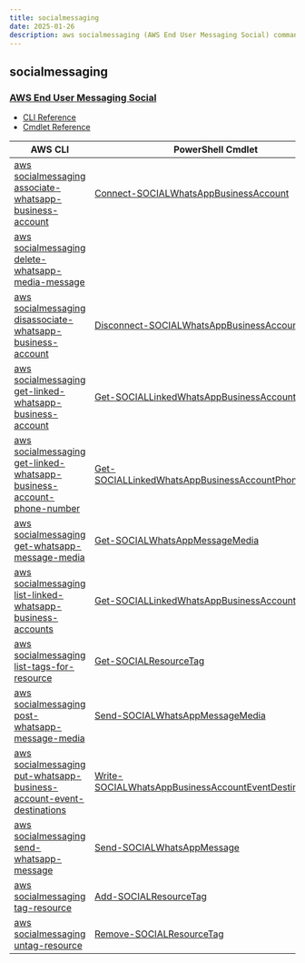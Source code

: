 ```yaml
---
title: socialmessaging
date: 2025-01-26
description: aws socialmessaging (AWS End User Messaging Social) command/cmdlet list.
---
```


## socialmessaging

### [AWS End User Messaging Social](https://aws.amazon.com/end-user-messaging/)

* [CLI Reference](https://awscli.amazonaws.com/v2/documentation/api/latest/reference/socialmessaging/index.html)
* [Cmdlet Reference](https://docs.aws.amazon.com/powershell/latest/reference/items/SocialMessaging_cmdlets.html)

|AWS CLI|PowerShell Cmdlet|
|----|----|
|[aws socialmessaging associate-whatsapp-business-account](https://awscli.amazonaws.com/v2/documentation/api/latest/reference/socialmessaging/associate-whatsapp-business-account.html)|[Connect-SOCIALWhatsAppBusinessAccount](https://docs.aws.amazon.com/powershell/latest/reference/items/Connect-SOCIALWhatsAppBusinessAccount.html)|
|[aws socialmessaging delete-whatsapp-media-message](https://awscli.amazonaws.com/v2/documentation/api/latest/reference/socialmessaging/delete-whatsapp-media-message.html)||
|[aws socialmessaging disassociate-whatsapp-business-account](https://awscli.amazonaws.com/v2/documentation/api/latest/reference/socialmessaging/disassociate-whatsapp-business-account.html)|[Disconnect-SOCIALWhatsAppBusinessAccount](https://docs.aws.amazon.com/powershell/latest/reference/items/Disconnect-SOCIALWhatsAppBusinessAccount.html)|
|[aws socialmessaging get-linked-whatsapp-business-account](https://awscli.amazonaws.com/v2/documentation/api/latest/reference/socialmessaging/get-linked-whatsapp-business-account.html)|[Get-SOCIALLinkedWhatsAppBusinessAccount](https://docs.aws.amazon.com/powershell/latest/reference/items/Get-SOCIALLinkedWhatsAppBusinessAccount.html)|
|[aws socialmessaging get-linked-whatsapp-business-account-phone-number](https://awscli.amazonaws.com/v2/documentation/api/latest/reference/socialmessaging/get-linked-whatsapp-business-account-phone-number.html)|[Get-SOCIALLinkedWhatsAppBusinessAccountPhoneNumber](https://docs.aws.amazon.com/powershell/latest/reference/items/Get-SOCIALLinkedWhatsAppBusinessAccountPhoneNumber.html)|
|[aws socialmessaging get-whatsapp-message-media](https://awscli.amazonaws.com/v2/documentation/api/latest/reference/socialmessaging/get-whatsapp-message-media.html)|[Get-SOCIALWhatsAppMessageMedia](https://docs.aws.amazon.com/powershell/latest/reference/items/Get-SOCIALWhatsAppMessageMedia.html)|
|[aws socialmessaging list-linked-whatsapp-business-accounts](https://awscli.amazonaws.com/v2/documentation/api/latest/reference/socialmessaging/list-linked-whatsapp-business-accounts.html)|[Get-SOCIALLinkedWhatsAppBusinessAccountList](https://docs.aws.amazon.com/powershell/latest/reference/items/Get-SOCIALLinkedWhatsAppBusinessAccountList.html)|
|[aws socialmessaging list-tags-for-resource](https://awscli.amazonaws.com/v2/documentation/api/latest/reference/socialmessaging/list-tags-for-resource.html)|[Get-SOCIALResourceTag](https://docs.aws.amazon.com/powershell/latest/reference/items/Get-SOCIALResourceTag.html)|
|[aws socialmessaging post-whatsapp-message-media](https://awscli.amazonaws.com/v2/documentation/api/latest/reference/socialmessaging/post-whatsapp-message-media.html)|[Send-SOCIALWhatsAppMessageMedia](https://docs.aws.amazon.com/powershell/latest/reference/items/Send-SOCIALWhatsAppMessageMedia.html)|
|[aws socialmessaging put-whatsapp-business-account-event-destinations](https://awscli.amazonaws.com/v2/documentation/api/latest/reference/socialmessaging/put-whatsapp-business-account-event-destinations.html)|[Write-SOCIALWhatsAppBusinessAccountEventDestination](https://docs.aws.amazon.com/powershell/latest/reference/items/Write-SOCIALWhatsAppBusinessAccountEventDestination.html)|
|[aws socialmessaging send-whatsapp-message](https://awscli.amazonaws.com/v2/documentation/api/latest/reference/socialmessaging/send-whatsapp-message.html)|[Send-SOCIALWhatsAppMessage](https://docs.aws.amazon.com/powershell/latest/reference/items/Send-SOCIALWhatsAppMessage.html)|
|[aws socialmessaging tag-resource](https://awscli.amazonaws.com/v2/documentation/api/latest/reference/socialmessaging/tag-resource.html)|[Add-SOCIALResourceTag](https://docs.aws.amazon.com/powershell/latest/reference/items/Add-SOCIALResourceTag.html)|
|[aws socialmessaging untag-resource](https://awscli.amazonaws.com/v2/documentation/api/latest/reference/socialmessaging/untag-resource.html)|[Remove-SOCIALResourceTag](https://docs.aws.amazon.com/powershell/latest/reference/items/Remove-SOCIALResourceTag.html)|

